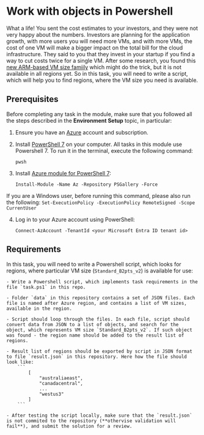 # Work with objects in Powershell

What a life! You sent the cost estimates to your investors, and they were not very happy about the numbers. Investors are planning for the application growth, with more users you will need more VMs, and with more VMs, the cost of one VM will make a bigger impact on the total bill for the cloud infrastructure. They said to you that they invest in your startup if you find a way to cut costs twice for a single VM. After some research, you found this [new ARM-based VM size famiily](https://learn.microsoft.com/en-us/azure/virtual-machines/bpsv2-arm) which might do the trick, but it is not available in all regions yet. So in this task, you will need to write a script, which will help you to find regions, where the VM size you need is available.

## Prerequisites

Before completing any task in the module, make sure that you followed all the steps described in the **Environment Setup** topic, in particular: 

1. Ensure you have an [Azure](https://azure.microsoft.com/en-us/free/) account and subscription.

2. Install [PowerShell 7](https://learn.microsoft.com/en-us/powershell/scripting/install/installing-powershell?view=powershell-7.4) on your computer. All tasks in this module use Powershell 7. To run it in the terminal, execute the following command: 
    ```
    pwsh
    ```

3. Install [Azure module for PowerShell 7](https://learn.microsoft.com/en-us/powershell/azure/install-azure-powershell?view=azps-11.3.0): 
    ```
    Install-Module -Name Az -Repository PSGallery -Force
    ```
If you are a Windows user, before running this command, please also run the following: 
    ```
    Set-ExecutionPolicy -ExecutionPolicy RemoteSigned -Scope CurrentUser
    ```

4. Log in to your Azure account using PowerShell:
    ```
    Connect-AzAccount -TenantId <your Microsoft Entra ID tenant id>
    ```

## Requirements

In this task, you will need to write a Powershell script, which looks for regions, where particular VM size (`Standard_B2pts_v2`) is available for use: 

    - Write a Powershell script, which implements task requirements in the file `task.ps1` in this repo.  

    - Folder `data` in this repository contains a set of JSON files. Each file is named after Azure region, and contains a list of VM sizes, available in the region. 

    - Script should loop through the files. In each file, script should convert data from JSON to a list of objects, and search for the object, which represents VM size `Standard_B2pts_v2`. If such object was found - the region name should be added to the result list of regions. 

    - Result list of regions should be exported by script in JSON format to file `result.json` in this repository. Here how the file should look like:
        ```
            [
                "australiaeast",
                "canadacentral",
                ...
                "westus3"
            ]
        ```

    - After testing the script locally, make sure that the `result.json` is not commited to the repository (**othervise validation will fail**), and submit the solution for a review.  
